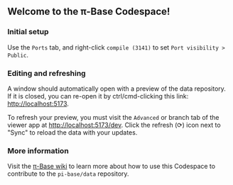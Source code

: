 ## Welcome to the π-Base Codespace!

### Initial setup

Use the `Ports` tab, and right-click `compile (3141)` to set
`Port visibility > Public`.

### Editing and refreshing

A window should automatically open with a preview of the data
repository. If it is closed, you can re-open it by ctrl/cmd-clicking
this link: <http://localhost:5173>.

To refresh your preview, you must visit the `Advanced` or branch tab
of the viewer app at <http://localhost:5173/dev>. Click the refresh (⟳)
icon next to "Sync" to reload the data with your updates.

### More information

Visit the [π-Base wiki](https://github.com/pi-base/data/wiki)
to learn more about how to use this Codespace to contribute to the
`pi-base/data` repository.
